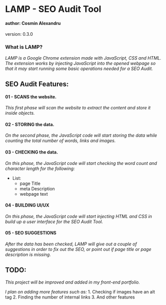 # LAMP - SEO Audit Tool 
#### author: Cosmin Alexandru 
version: 0.3.0


### What is LAMP? 
*LAMP is a Google Chrome extension made with JavaScript, CSS and HTML. The extension works by injecting JavaScript into the opened webpage so that it may start running some basic operations needed for a SEO Audit.*

## SEO Audit Features: 

#### 01 - SCANS the website. 
*This first phase will scan the website to extract the content and store it inside objects.*

#### 02 - STORING the data. 
*On the second phase, the JavaScript code will start storing the data while counting the total number of words, links and images.*

#### 03 - CHECKING the data. 
*On this phase, the JavaScript code will start checking the word count and character length for the following:* 
* List:
    * page Title 
    * meta Description 
    * webpage text


#### 04 - BUILDING UI/UX 
*On this phase, the JavaScript code will start injecting HTML and CSS in build up a user interface for the SEO Audit Tool.*

#### 05 - SEO SUGGESTIONS 
*After the data has been checked, LAMP will give out a couple of suggestions in order to fix out the SEO, or point out if page title or page description is missing.*

## TODO: 
*This project will be improved and added in my front-end portfolio.*

*I plan on adding more features such as:* 
    1. Checking if images have an alt tag
    2. Finding the number of internal links
    3. And other features

